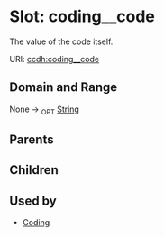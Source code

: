 
# Slot: coding__code


The value of the code itself.

URI: [ccdh:coding__code](https://example.org/ccdh/coding__code)


## Domain and Range

None ->  <sub>OPT</sub> [String](../types/String.md)

## Parents


## Children


## Used by

 * [Coding](../classes/Coding.md)
